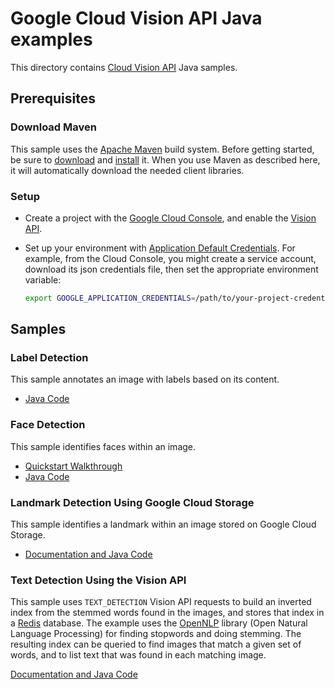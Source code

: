 # Google Cloud Vision API Java examples

This directory contains [Cloud Vision API](https://cloud.google.com/vision/) Java samples.

## Prerequisites

### Download Maven

This sample uses the [Apache Maven][maven] build system. Before getting started, be
sure to [download][maven-download] and [install][maven-install] it. When you use
Maven as described here, it will automatically download the needed client
libraries.

[maven]: https://maven.apache.org
[maven-download]: https://maven.apache.org/download.cgi
[maven-install]: https://maven.apache.org/install.html

### Setup

* Create a project with the [Google Cloud Console][cloud-console], and enable
  the [Vision API][vision-api].
* Set up your environment with [Application Default Credentials][adc]. For
    example, from the Cloud Console, you might create a service account,
    download its json credentials file, then set the appropriate environment
    variable:

    ```bash
    export GOOGLE_APPLICATION_CREDENTIALS=/path/to/your-project-credentials.json
    ```

[cloud-console]: https://console.cloud.google.com
[vision-api]: https://console.cloud.google.com/apis/api/vision.googleapis.com/overview?project=_
[adc]: https://cloud.google.com/docs/authentication#developer_workflow

## Samples

### Label Detection

This sample annotates an image with labels based on its content.

- [Java Code](label)

### Face Detection

This sample identifies faces within an image.

- [Quickstart Walkthrough](https://cloud.google.com/vision/docs/face-tutorial)
- [Java Code](face_detection)

### Landmark Detection Using Google Cloud Storage

This sample identifies a landmark within an image stored on
Google Cloud Storage.

- [Documentation and Java Code](landmark_detection)

### Text Detection Using the Vision API

This sample uses `TEXT_DETECTION` Vision API requests to build an inverted index
from the stemmed words found in the images, and stores that index in a
[Redis](redis.io) database.  The example uses the
[OpenNLP](https://opennlp.apache.org/) library (Open Natural Language
Processing) for finding stopwords and doing stemming. The resulting index can be
queried to find images that match a given set of words, and to list text that
was found in each matching image.

[Documentation and Java Code](text)

